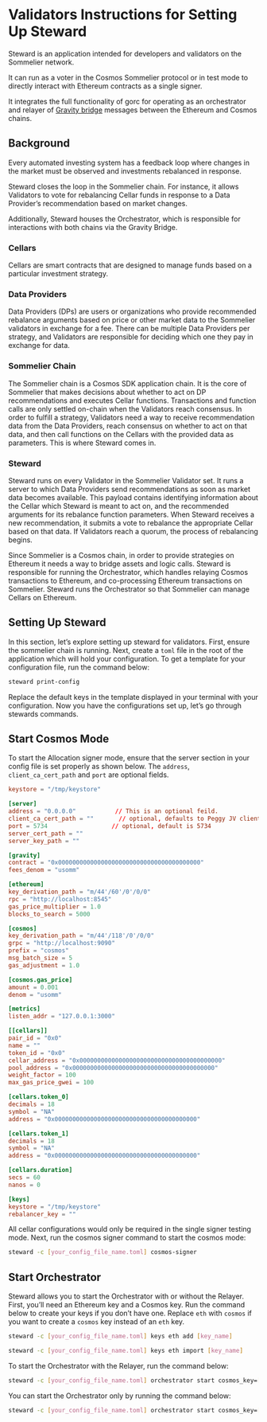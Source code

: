 # Validators Instructions for Setting Up Steward

Steward is an application intended for developers and validators on the Sommelier network.

It can run as a voter in the Cosmos Sommelier protocol or in test mode to directly interact with Ethereum contracts as a single signer.

It integrates the full functionality of gorc for operating as an orchestrator and relayer of [Gravity bridge](https://github.com/PeggyJV/gravity-bridge/) messages between the Ethereum and Cosmos chains.

## Background

Every automated investing system has a feedback loop where changes in the market must be observed and investments rebalanced in response.

Steward closes the loop in the Sommelier chain. For instance, it allows Validators to vote for rebalancing Cellar funds in response to a Data Provider’s recommendation based on market changes.

Additionally, Steward houses the Orchestrator, which is responsible for interactions with both chains via the Gravity Bridge.

### **Cellars**

Cellars are smart contracts that are designed to manage funds based on a particular investment strategy.

### **Data Providers**

Data Providers (DPs) are users or organizations who provide recommended rebalance arguments based on price or other market data to the Sommelier validators in exchange for a fee. There can be multiple Data Providers per strategy, and Validators are responsible for deciding which one they pay in exchange for data.

### **Sommelier Chain**

The Sommelier chain is a Cosmos SDK application chain. It is the core of Sommelier that makes decisions about whether to act on DP recommendations and executes Cellar functions. Transactions and function calls are only settled on-chain when the Validators reach consensus. In order to fulfill a strategy, Validators need a way to receive recommendation data from the Data Providers, reach consensus on whether to act on that data, and then call functions on the Cellars with the provided data as parameters. This is where Steward comes in.

### **Steward**

Steward runs on every Validator in the Sommelier Validator set. It runs a server to which Data Providers send recommendations as soon as market data becomes available. This payload contains identifying information about the Cellar which Steward is meant to act on, and the recommended arguments for its rebalance function parameters. When Steward receives a new recommendation, it submits a vote to rebalance the appropriate Cellar based on that data. If Validators reach a quorum, the process of rebalancing begins.

Since Sommelier is a Cosmos chain, in order to provide strategies on Ethereum it needs a way to bridge assets and logic calls. Steward is responsible for running the Orchestrator, which handles relaying Cosmos transactions to Ethereum, and co-processing Ethereum transactions on Sommelier. Steward runs the Orchestrator so that Sommelier can manage Cellars on Ethereum.

## Setting Up Steward

In this section, let’s explore setting up steward for validators. First, ensure the sommelier chain is running. Next, create a `toml` file in the root of the application which will hold your configuration. To get a template for your configuration file, run the command below:

```bash
steward print-config
```

Replace the default keys in the template displayed in your terminal with your configuration. Now you have the configurations set up, let’s go through stewards commands.

## Start Cosmos Mode

To start the Allocation signer mode, ensure that the server section in your config file is set properly as shown below. The `address`, `client_ca_cert_path` and `port` are optional fields.

```toml
keystore = "/tmp/keystore"

[server]
address = "0.0.0.0"           // This is an optional feild.
client_ca_cert_path = ""       // optional, defaults to Peggy JV client cert
port = 5734                  // optional, default is 5734
server_cert_path = ""
server_key_path = ""

[gravity]
contract = "0x0000000000000000000000000000000000000000"
fees_denom = "usomm"

[ethereum]
key_derivation_path = "m/44'/60'/0'/0/0"
rpc = "http://localhost:8545"
gas_price_multiplier = 1.0
blocks_to_search = 5000

[cosmos]
key_derivation_path = "m/44'/118'/0'/0/0"
grpc = "http://localhost:9090"
prefix = "cosmos"
msg_batch_size = 5
gas_adjustment = 1.0

[cosmos.gas_price]
amount = 0.001
denom = "usomm"

[metrics]
listen_addr = "127.0.0.1:3000"

[[cellars]]
pair_id = "0x0"
name = ""
token_id = "0x0"
cellar_address = "0x0000000000000000000000000000000000000000"
pool_address = "0x0000000000000000000000000000000000000000"
weight_factor = 100
max_gas_price_gwei = 100

[cellars.token_0]
decimals = 18
symbol = "NA"
address = "0x0000000000000000000000000000000000000000"

[cellars.token_1]
decimals = 18
symbol = "NA"
address = "0x0000000000000000000000000000000000000000"

[cellars.duration]
secs = 60
nanos = 0

[keys]
keystore = "/tmp/keystore"
rebalancer_key = ""
```

All cellar configurations would only be required in the single signer testing mode.
Next, run the cosmos signer command to start the cosmos mode:

```bash
steward -c [your_config_file_name.toml] cosmos-signer
```

## Start Orchestrator

Steward allows you to start the Orchestrator with or without the Relayer. First, you’ll need an Ethereum key and a Cosmos key. Run the command below to create your keys if you don’t have one. Replace `eth` with `cosmos` if you want to create a `cosmos` key instead of an `eth` key.

```bash
steward -c [your_config_file_name.toml] keys eth add [key_name]

steward -c [your_config_file_name.toml] keys eth import [key_name]
```

To start the Orchestrator with the Relayer, run the command below:

```bash
steward -c [your_config_file_name.toml] orchestrator start cosmos_key=[key_name] ethereum_key=[key_name] orchestrator_only=false
```

You can start the Orchestrator only by running the command below:

```bash
steward -c [your_config_file_name.toml] orchestrator start cosmos_key=[key_name] ethereum_key=[key_name] orchestrator_only=true
```
